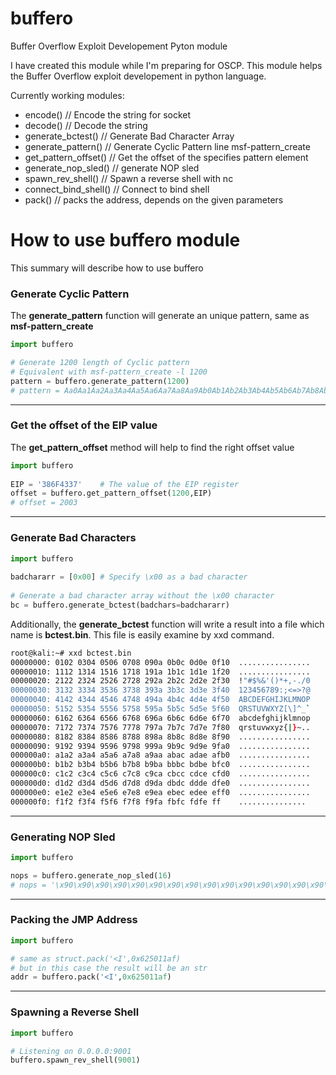 # buffero

Buffer Overflow Exploit Developement Pyton module

I have created this module while I'm preparing for OSCP. This module helps the Buffer Overflow exploit developement in python language.

Currently working modules:
 - encode()			// Encode the string for socket 
 - decode()			// Decode the string
 - generate_bctest()		// Generate Bad Character Array
 - generate_pattern()		// Generate Cyclic Pattern line msf-pattern_create
 - get_pattern_offset()		// Get the offset of the specifies pattern element
 - generate_nop_sled()		// generate NOP sled
 - spawn_rev_shell()		// Spawn a reverse shell with nc 
 - connect_bind_shell()		// Connect to bind shell
 - pack()			// packs the address, depends on the given parameters

# How to use buffero module

This summary will describe how to use buffero

### Generate Cyclic Pattern

The **generate_pattern** function will generate an unique pattern, same as **msf-pattern_create**
```python
import buffero

# Generate 1200 length of Cyclic pattern
# Equivalent with msf-pattern_create -l 1200
pattern = buffero.generate_pattern(1200)
# pattern = Aa0Aa1Aa2Aa3Aa4Aa5Aa6Aa7Aa8Aa9Ab0Ab1Ab2Ab3Ab4Ab5Ab6Ab7Ab8Ab9Ac0A...
```

---

### Get the offset of the EIP value

The **get_pattern_offset** method will help to find the right offset value
```python
import buffero
    
EIP = '386F4337'	# The value of the EIP register
offset = buffero.get_pattern_offset(1200,EIP)
# offset = 2003
```
---

### Generate Bad Characters

```python
import buffero
    
badchararr = [0x00]	# Specify \x00 as a bad character
    
# Generate a bad character array without the \x00 character
bc = buffero.generate_bctest(badchars=badchararr)
```
Additionally, the **generate_bctest** function will write a result into a file which name is **bctest.bin**. This file is easily examine by xxd command.
```bash
root@kali:~# xxd bctest.bin
00000000: 0102 0304 0506 0708 090a 0b0c 0d0e 0f10  ................
00000010: 1112 1314 1516 1718 191a 1b1c 1d1e 1f20  ................
00000020: 2122 2324 2526 2728 292a 2b2c 2d2e 2f30  !"#$%&'()*+,-./0
00000030: 3132 3334 3536 3738 393a 3b3c 3d3e 3f40  123456789:;<=>?@
00000040: 4142 4344 4546 4748 494a 4b4c 4d4e 4f50  ABCDEFGHIJKLMNOP
00000050: 5152 5354 5556 5758 595a 5b5c 5d5e 5f60  QRSTUVWXYZ[\]^_`
00000060: 6162 6364 6566 6768 696a 6b6c 6d6e 6f70  abcdefghijklmnop
00000070: 7172 7374 7576 7778 797a 7b7c 7d7e 7f80  qrstuvwxyz{|}~..
00000080: 8182 8384 8586 8788 898a 8b8c 8d8e 8f90  ................
00000090: 9192 9394 9596 9798 999a 9b9c 9d9e 9fa0  ................
000000a0: a1a2 a3a4 a5a6 a7a8 a9aa abac adae afb0  ................
000000b0: b1b2 b3b4 b5b6 b7b8 b9ba bbbc bdbe bfc0  ................
000000c0: c1c2 c3c4 c5c6 c7c8 c9ca cbcc cdce cfd0  ................
000000d0: d1d2 d3d4 d5d6 d7d8 d9da dbdc ddde dfe0  ................
000000e0: e1e2 e3e4 e5e6 e7e8 e9ea ebec edee eff0  ................
000000f0: f1f2 f3f4 f5f6 f7f8 f9fa fbfc fdfe ff    ...............
```

---

### Generating NOP Sled


```python
import buffero

nops = buffero.generate_nop_sled(16)
# nops = '\x90\x90\x90\x90\x90\x90\x90\x90\x90\x90\x90\x90\x90\x90\x90\x90'

```

---

### Packing the JMP Address

```python
import buffero

# same as struct.pack('<I',0x625011af)
# but in this case the result will be an str
addr = buffero.pack('<I',0x625011af)

```
---

### Spawning a Reverse Shell

```python
import buffero

# Listening on 0.0.0.0:9001
buffero.spawn_rev_shell(9001)
```
